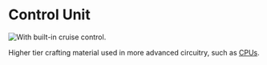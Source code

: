 # Control Unit

![With built-in cruise control.](oredict:oc:controlUnit)

Higher tier crafting material used in more advanced circuitry, such as [CPUs](cpu1.md).
